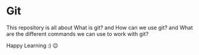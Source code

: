 # Git
This repository is all about What is git? and How can we use git? and What are the different commands we can use to work with git?

Happy Learning :) 😉
